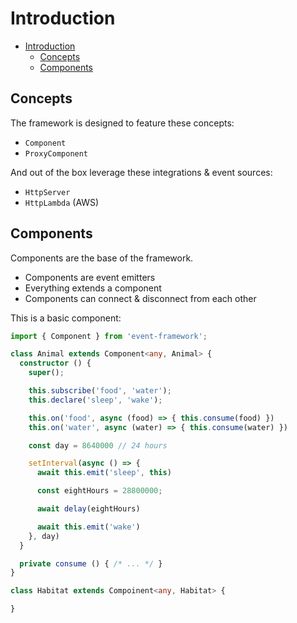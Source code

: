 # Introduction

- [Introduction](#introduction)
  - [Concepts](#concepts)
  - [Components](#components)

## Concepts

The framework is designed to feature these concepts:

- `Component`
- `ProxyComponent`

And out of the box leverage these integrations & event sources:
- `HttpServer`
- `HttpLambda` (AWS)

## Components

Components are the base of the framework.

- Components are event emitters
- Everything extends a component
- Components can connect & disconnect from each other

This is a basic component:

```ts
import { Component } from 'event-framework';

class Animal extends Component<any, Animal> {
  constructor () {
    super();

    this.subscribe('food', 'water');
    this.declare('sleep', 'wake');

    this.on('food', async (food) => { this.consume(food) })
    this.on('water', async (water) => { this.consume(water) })

    const day = 8640000 // 24 hours

    setInterval(async () => {
      await this.emit('sleep', this)

      const eightHours = 28800000;

      await delay(eightHours)

      await this.emit('wake')
    }, day)
  }

  private consume () { /* ... */ }
}

class Habitat extends Compoinent<any, Habitat> {

}
```
